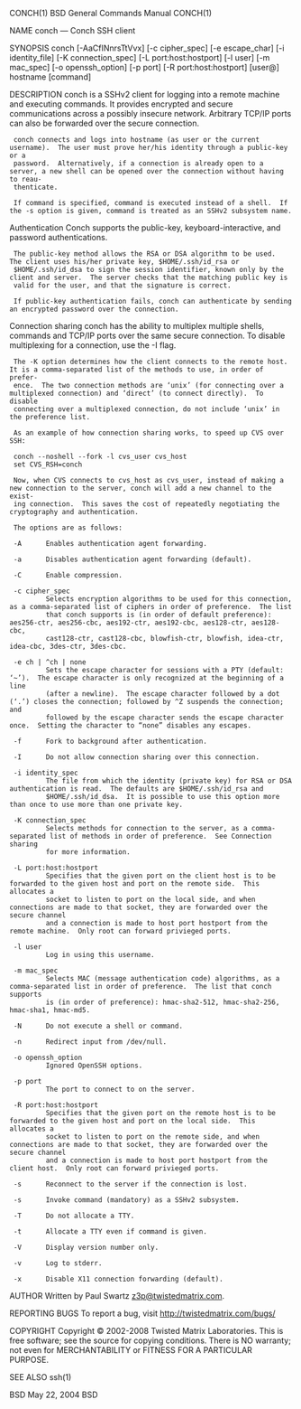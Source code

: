 CONCH(1)                                                    BSD General Commands Manual                                                   CONCH(1)

NAME
     conch — Conch SSH client

SYNOPSIS
     conch [-AaCfINnrsTtVvx] [-c cipher_spec] [-e escape_char] [-i identity_file] [-K connection_spec] [-L port:host:hostport] [-l user]
           [-m mac_spec] [-o openssh_option] [-p port] [-R port:host:hostport] [user@] hostname [command]

DESCRIPTION
     conch is a SSHv2 client for logging into a remote machine and executing commands.  It provides encrypted and secure communications across a
     possibly insecure network.  Arbitrary TCP/IP ports can also be forwarded over the secure connection.

     conch connects and logs into hostname (as user or the current username).  The user must prove her/his identity through a public-key or a
     password.  Alternatively, if a connection is already open to a server, a new shell can be opened over the connection without having to reau‐
     thenticate.

     If command is specified, command is executed instead of a shell.  If the -s option is given, command is treated as an SSHv2 subsystem name.

   Authentication
     Conch supports the public-key, keyboard-interactive, and password authentications.

     The public-key method allows the RSA or DSA algorithm to be used.  The client uses his/her private key, $HOME/.ssh/id_rsa or
     $HOME/.ssh/id_dsa to sign the session identifier, known only by the client and server.  The server checks that the matching public key is
     valid for the user, and that the signature is correct.

     If public-key authentication fails, conch can authenticate by sending an encrypted password over the connection.

   Connection sharing
     conch has the ability to multiplex multiple shells, commands and TCP/IP ports over the same secure connection.  To disable multiplexing for a
     connection, use the -I flag.

     The -K option determines how the client connects to the remote host.  It is a comma-separated list of the methods to use, in order of prefer‐
     ence.  The two connection methods are ‘unix’ (for connecting over a multiplexed connection) and ‘direct’ (to connect directly).  To disable
     connecting over a multiplexed connection, do not include ‘unix’ in the preference list.

     As an example of how connection sharing works, to speed up CVS over SSH:

     conch --noshell --fork -l cvs_user cvs_host
     set CVS_RSH=conch

     Now, when CVS connects to cvs_host as cvs_user, instead of making a new connection to the server, conch will add a new channel to the exist‐
     ing connection.  This saves the cost of repeatedly negotiating the cryptography and authentication.

     The options are as follows:

     -A      Enables authentication agent forwarding.

     -a      Disables authentication agent forwarding (default).

     -C      Enable compression.

     -c cipher_spec
             Selects encryption algorithms to be used for this connection, as a comma-separated list of ciphers in order of preference.  The list
             that conch supports is (in order of default preference): aes256-ctr, aes256-cbc, aes192-ctr, aes192-cbc, aes128-ctr, aes128-cbc,
             cast128-ctr, cast128-cbc, blowfish-ctr, blowfish, idea-ctr, idea-cbc, 3des-ctr, 3des-cbc.

     -e ch | ^ch | none
             Sets the escape character for sessions with a PTY (default: ‘~’).  The escape character is only recognized at the beginning of a line
             (after a newline).  The escape character followed by a dot (‘.’) closes the connection; followed by ^Z suspends the connection; and
             followed by the escape character sends the escape character once.  Setting the character to “none” disables any escapes.

     -f      Fork to background after authentication.

     -I      Do not allow connection sharing over this connection.

     -i identity_spec
             The file from which the identity (private key) for RSA or DSA authentication is read.  The defaults are $HOME/.ssh/id_rsa and
             $HOME/.ssh/id_dsa.  It is possible to use this option more than once to use more than one private key.

     -K connection_spec
             Selects methods for connection to the server, as a comma-separated list of methods in order of preference.  See Connection sharing
             for more information.

     -L port:host:hostport
             Specifies that the given port on the client host is to be forwarded to the given host and port on the remote side.  This allocates a
             socket to listen to port on the local side, and when connections are made to that socket, they are forwarded over the secure channel
             and a connection is made to host port hostport from the remote machine.  Only root can forward privieged ports.

     -l user
             Log in using this username.

     -m mac_spec
             Selects MAC (message authentication code) algorithms, as a comma-separated list in order of preference.  The list that conch supports
             is (in order of preference): hmac-sha2-512, hmac-sha2-256, hmac-sha1, hmac-md5.

     -N      Do not execute a shell or command.

     -n      Redirect input from /dev/null.

     -o openssh_option
             Ignored OpenSSH options.

     -p port
             The port to connect to on the server.

     -R port:host:hostport
             Specifies that the given port on the remote host is to be forwarded to the given host and port on the local side.  This allocates a
             socket to listen to port on the remote side, and when connections are made to that socket, they are forwarded over the secure channel
             and a connection is made to host port hostport from the client host.  Only root can forward privieged ports.

     -s      Reconnect to the server if the connection is lost.

     -s      Invoke command (mandatory) as a SSHv2 subsystem.

     -T      Do not allocate a TTY.

     -t      Allocate a TTY even if command is given.

     -V      Display version number only.

     -v      Log to stderr.

     -x      Disable X11 connection forwarding (default).

AUTHOR
     Written by Paul Swartz <z3p@twistedmatrix.com>.

REPORTING BUGS
     To report a bug, visit http://twistedmatrix.com/bugs/

COPYRIGHT
     Copyright © 2002-2008 Twisted Matrix Laboratories.
     This is free software; see the source for copying conditions.  There is NO warranty; not even for MERCHANTABILITY or FITNESS FOR A PARTICULAR
     PURPOSE.

SEE ALSO
     ssh(1)

BSD                                                                May 22, 2004                                                                BSD

